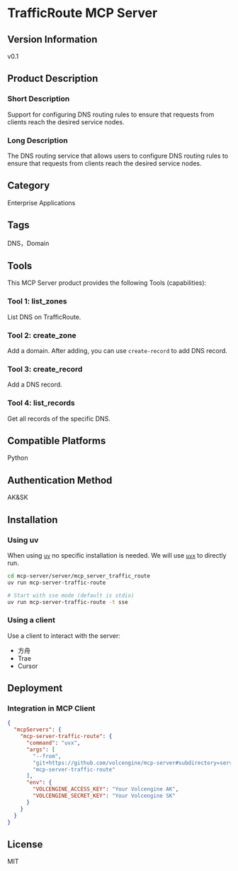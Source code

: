 # TrafficRoute MCP Server

## Version Information

v0.1

## Product Description

###  Short Description

Support for configuring DNS routing rules to ensure that requests from clients reach the desired service nodes.

### Long Description

The DNS routing service that allows users to configure DNS routing rules to ensure that requests from clients reach the desired service nodes.

## Category

Enterprise Applications

## Tags

DNS，Domain

## Tools

This MCP Server product provides the following Tools (capabilities):

### Tool 1: list_zones

List DNS on TrafficRoute.

### Tool 2: create_zone

Add a domain.
After adding, you can use `create-record` to add DNS record.

### Tool 3: create_record

Add a DNS record.

### Tool 4: list_records

Get all records of the specific DNS.

## Compatible Platforms

Python

## Authentication Method

AK&amp;SK

## Installation

### Using uv

When using [`uv`](https://docs.astral.sh/uv/) no specific installation is needed.
We will use [`uvx`](https://docs.astral.sh/uv/guides/tools/) to directly run.

```bash
cd mcp-server/server/mcp_server_traffic_route
uv run mcp-server-traffic-route

# Start with sse mode (default is stdio)
uv run mcp-server-traffic-route -t sse
```

### Using a client

Use a client to interact with the server:

- 方舟
- Trae
- Cursor

## Deployment

### Integration in MCP Client

```json
{
  "mcpServers": {
    "mcp-server-traffic-route": {
      "command": "uvx",
      "args": [
        "--from",
        "git+https://github.com/volcengine/mcp-server#subdirectory=server/mcp_server_traffic_route",
        "mcp-server-traffic-route"
      ],
      "env": {
        "VOLCENGINE_ACCESS_KEY": "Your Volcengine AK",
        "VOLCENGINE_SECRET_KEY": "Your Volcengine SK"
      }
    }
  }
}
```

## License

MIT
